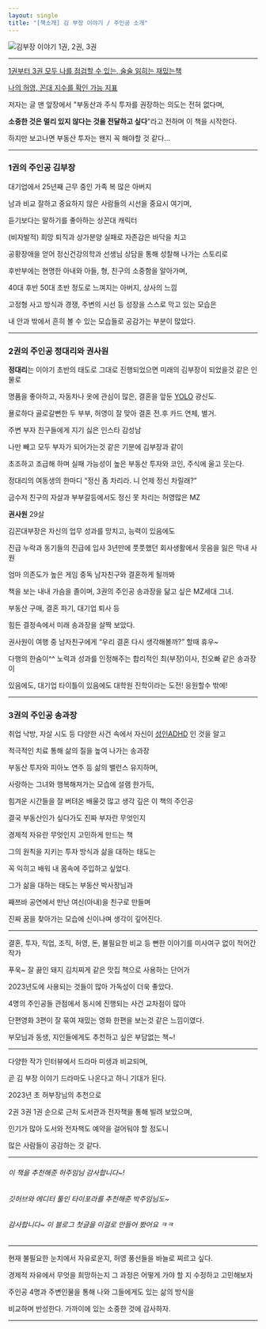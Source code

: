 ```yaml
---
layout: single
title: "[책소개] 김 부장 이야기 / 주인공 소개"
---
```




![김부장 이야기 1권, 2권, 3권](https://user-images.githubusercontent.com/28984816/216753735-46a60096-663c-41f0-8449-f6e2e77eef1e.jpg)

---



<u>1권부터 3권 모두 나를 점검할 수 있는, 술술 읽히는 재밌는책</u>

<u>나의 허영, 꼰대 지수를 확인 가능 지표</u>



저자는 글 맨 앞장에서 "부동산과 주식 투자를 권장하는 의도는 전혀 없다며, 

**소중한 것은 멀리 있지 않다는 것을 전달하고 싶다**"라고 전하며 이 책을 시작한다.

하지만 보고나면 부동산 투자는 왠지 꼭 해야할 것 같다...

---


### 1권의 주인공 **김부장**


대기업에서 25년째 근무 중인 가족 복 많은 아버지

남과 비교 잘하고 중요하지 않은 사람들의 시선을 중요시 여기며, 

듣기보다는 말하기를 좋아하는 상꼰대 캐릭터

(비자발적) 희망 퇴직과 상가분양 실패로 자존감은 바닥을 치고

공황장애을 얻어 정신건강의학과 선생님 상담을 통해 성찰해 나가는 스토리로

후반부에는 현명한 아내와 아들, 형, 친구의 소중함을 알아가며, 

40대 후반 50대 초반 정도로 느껴지는 아버지, 상사의 느낌

고정형 사고 방식과 경쟁, 주변의 시선 등 성장을 스스로 막고 있는 모습은

내 안과 밖에서 흔히 볼 수 있는 모습들로 공감가는 부분이 많았다.

---


### 2권의 주인공 **정대리와 권사원** 


**정대리**는 이야기 초반의 태도로 그대로 진행되었으면 미래의 김부장이 되었을것 같은 인물로

명품을 좋아하고, 자동차나 옷에 관심이 많은, 결혼을 앞둔 [YOLO](https://ko.wikipedia.org/wiki/YOLO) 광신도.

욜로하다 골로갈뻔한 두 부부, 허영이 잘 맞아 결혼 전.후 카드 연체, 별거.

주변 부자 친구들에게 지기 싫은 인스타 감성남

나만 빼고 모두 부자가 되어가는것 같은 기분에 김부장과 같이

초조하고 조급해 하며 실패 가능성이 높은 부동산 투자와 코인, 주식에 울고 웃는다.

정대리의 여동생의 한마디 “정신 좀 차리라. 니 언제 정신 차릴래?”

금수저 친구의 자살과 부부갈등에서도 정신 못 차리는 허영많은 MZ


**권사원** 29살 

김꼰대부장은 자신의 업무 성과를 망치고, 능력이 있음에도

진급 누락과 동기들의 진급에 입사 3년만에 풋풋했던 회사생활에서 웃음을 잃은 막내 사원

엄마 의존도가 높은 게임 중독 남자친구와 결혼하게 될까봐

책을 보는 내내  가슴을 졸이며, 3권의 주인공 송과장을 닮고 싶은 MZ세대 그녀.

부동산 구매, 결혼 파기, 대기업 퇴사 등

힘든 결정속에서 미래 송과장을 살짝 보았다.

권사원이 여행 중 남자친구에게  “우리 결혼 다시 생각해볼까?” 할때 휴우~

다행의 한숨이^^ 노력과 성과를 인정해주는 합리적인 최(부장)이사, 친오빠 같은 송과장이

있음에도, 대기업 타이틀이 있음에도 대학원 진학이라는 도전! 응원할수 밖에!

---


### 3권의 주인공 **송과장**


취업 낙방, 자살 시도 등 다양한 사건 속에서 자신이 [성인ADHD](https://namu.wiki/w/성인ADHD) 인 것을 알고 

적극적인 치료 통해 삶의 질을 높여 나가는 송과장

부동산 투자와 피아노 연주 등 삶의 밸런스 유지하며,

사랑하는 그녀와 행복해져가는 모습에 설램 한가득,

힘겨운 시간들을 잘 버텨온 배울것 많고 생각 깊은 이 책의 주인공

결국 부동산인가 싶다가도 진짜 부자란 무엇인지

경제적 자유란 무엇인지 고민하게 만드는 책

그의 원칙을 지키는 투자 방식과 삶을 대하는 태도는 

꼭 익히고 배워 내 몸속에 주입하고 싶었다.

그가 삶을 대하는 태도는 부동산 박사장님과 

째쯔바 공연에서 만난 여신(아내)을 친구로 만들며

진짜 꿈을 찾아가는 모습에 신이나며 생각이 깊어진다.

---

결혼, 투자, 직업, 조직, 허영, 돈, 불필요한 비교 등 뻔한 이야기를 미사여구 없이 적어간 작가

푸욱~ 잘 끓인 돼지 김치찌게 같은 맛집 책으로 사용하는 단어가

2023년도에 사용되는 것들이 많아 가독성이 더욱 좋았다.

4명의 주인공들 관점에서 동시에 진행되는 사건 교차점이 많아

단편영화 3편이 잘 묶여 재밌는 영화 한편을 보는것 같은 느낌이였다.

부모님과 동생, 지인들에게도 추천하고 싶은 부담없는 책~!

---

다양한 작가 인터뷰에서 드라마 미생과 비교되며,

곧 김 부장 이야기 드라마도 나온다고 하니 기대가 된다.

2023년 초 허부장님의 추천으로 

2권 3권 1권 순으로 근처 도서관과 전자책을 통해 빌려 보았으며, 

인기가 많아 도서와 전자책도 예약을 걸어둬야 할 정도니

많은 사람들이 공감하는 것 같다.

---

###### 이 책을 추천해준 허주임님 감사합니다~!
###### 깃허브와 에디터 툴인 타이포라를 추천해준 박주임님도~
###### 감사합니다~ 이 블로그 첫글을 이걸로 만들어 봤어요 ㅋㅋ

---

현재 불필요한 눈치에서 자유로운지, 허영 풍선들을 바늘로 찌르고 싶다.

경제적 자유에서 무엇을 희망하는지 그 과정은 어떻게 가야 할 지 수정하고 고민해보자

주인공 4명과 주변인물을 통해 나와 그들에게도 있는 삶의 방식을

비교하며 반성한다. 가까이에 있는 소중한 것에 감사하자.

---


